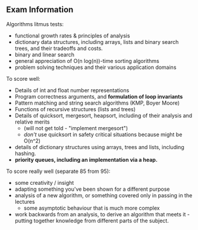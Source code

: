 ## Exam Information

Algorithms litmus tests:
- functional growth rates & principles of analysis
- dictionary data structures, including arrays, lists and binary search trees, and their tradeoffs and costs.
- binary and linear search
- general appreciation of O(n log(n))-time sorting algorithms
- problem solving techniques and their various application domains

To score well:
- Details of int and float number representations
- Program correctness arguments, and **formulation of loop invariants**
- Pattern matching and string search algorithms (KMP, Boyer Moore)
- Functions of recursive structures (lists and trees)
- Details of quicksort, mergesort, heapsort, including of their analysis and relative merits
  - (will not get told - "implement mergesort")
  - *don't* use quicksort in safety critical situations because might be O(n^2)
- details of dictionary structures using arrays, trees and lists, including hashing.
- **priority queues, including an implementation via a heap.**

To score really well (separate 85 from 95):
- some creativity / insight
- adapting something you've been shown for a different purpose
- analysis of a new algorithm, or something covered only in passing in the lectures
  - some asymptotic behaviour that is much more complex
- work backwards from an analysis, to derive an algorithm that meets it - putting together knowledge from different parts of the subject.
